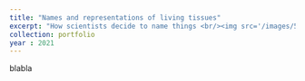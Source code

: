 ```yaml
---
title: "Names and representations of living tissues"
excerpt: "How scientists decide to name things <br/><img src='/images/500x300.png'>"
collection: portfolio
year : 2021
---
```

blabla

